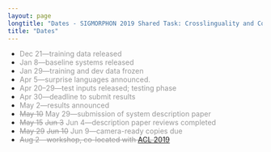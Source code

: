 ```yaml
---
layout: page
longtitle: "Dates - SIGMORPHON 2019 Shared Task: Crosslinguality and Context in Morphology"
title: "Dates"
---
```


- <span style="color: #999">Dec 21—training data released</span>
- <span style="color: #999">Jan 8—baseline systems released</span>
- <span style="color: #999">Jan 29—training and dev data frozen</span>
- <span style="color: #999">Apr 5—surprise languages announced.</span>
- <span style="color: #999">Apr 20–29—test inputs released; testing phase</span>
- <span style="color: #999">Apr 30—deadline to submit results
- <span style="color: #999">May 2—results announced</span>
- <span style="color: #999"><del>May 10</del> May 29—submission of system description paper</span>
- <span style="color: #999"><del>May 15</del> <del>Jun 3</del> Jun 4—description paper reviews completed</span>
- <span style="color: #999"><del>May 29</del> <del>Jun 10</del> Jun 9—camera-ready copies due</span>
- <span style="color: #999"><del>Aug 2—workshop, co-located with [ACL 2019](http://www.acl2019.org/EN/index.xhtml)</del><span style="color: #999">

